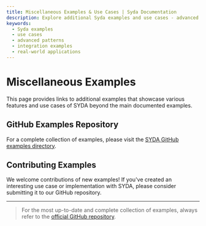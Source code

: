 ```yaml
---
title: Miscellaneous Examples & Use Cases | Syda Documentation
description: Explore additional Syda examples and use cases - advanced patterns, integrations, and real-world applications for synthetic data generation.
keywords:
  - Syda examples
  - use cases
  - advanced patterns
  - integration examples
  - real-world applications
---
```


# Miscellaneous Examples

This page provides links to additional examples that showcase various features and use cases of SYDA beyond the main documented examples.

## GitHub Examples Repository

For a complete collection of examples, please visit the [SYDA GitHub examples directory](https://github.com/syda-ai/syda/tree/main/examples).



## Contributing Examples

We welcome contributions of new examples! If you've created an interesting use case or implementation with SYDA, please consider submitting it to our GitHub repository.

---

> For the most up-to-date and complete collection of examples, always refer to the [official GitHub repository](https://github.com/syda-ai/syda/tree/main/examples).
